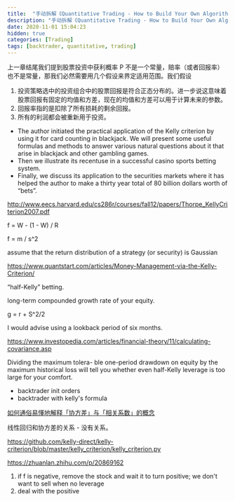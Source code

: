 ```yaml
---
title:  "手动拆解《Quantitative Trading - How to Build Your Own Algorithmic Trading Business》（六.2）"
description: "手动拆解《Quantitative Trading - How to Build Your Own Algorithmic Trading Business》（六.2）"
date: 2020-11-01 15:04:23
hidden: true
categories: [Trading]
tags: [backtrader, quantitative, trading]
---
```


上一章结尾我们提到股票投资中获利概率 P 不是一个常量，赔率（或者回报率）也不是常量，那我们必然需要用几个假设来界定适用范围。我们假设

1. 投资策略选中的投资组合中的股票回报是符合正态分布的。进一步说这意味着股票回报有固定的均值和方差，现在的均值和方差可以用于计算未来的参数。
2. 回报率指的是扣除了所有损耗的剩余回报。
3. 所有的利润都会被重新用于投资。

- The author initiated the practical application of the Kelly criterion by using it for card counting in blackjack.
  We will present some useful formulas and methods to answer various natural questions
  about it that arise in blackjack and other gambling games. 
- Then we illustrate its recentuse in a successful casino sports betting system. 
- Finally, we discuss its application to the securities markets where it has helped the author to make a thirty year total of 80 billion dollars worth of “bets”.

http://www.eecs.harvard.edu/cs286r/courses/fall12/papers/Thorpe_KellyCriterion2007.pdf

f = W - (1 - W) / R

f = m / s^2

assume that the return distribution of a strategy (or security) is Gaussian

https://www.quantstart.com/articles/Money-Management-via-the-Kelly-Criterion/

 “half-Kelly” betting.
 
 long-term compounded growth rate of your equity.
 
 g = r + S^2/2
 
 I would advise using a lookback period of six months.
 
 https://www.investopedia.com/articles/financial-theory/11/calculating-covariance.asp
 
 Dividing the maximum tolera- ble one-period drawdown on equity by the maximum historical loss will tell you whether even half-Kelly leverage is too large for your comfort. 
 
 * backtrader init orders
 * backtrader with kelly's formula
 
 [如何通俗易懂地解释「协方差」与「相关系数」的概念](https://www.zhihu.com/question/20852004)
 
 线性回归和协方差的关系 - 没有关系。
 
 https://github.com/kelly-direct/kelly-criterion/blob/master/kelly_criterion/kelly_criterion.py
 
 https://zhuanlan.zhihu.com/p/20869162
 
 1. if f is negative, remove the stock and wait it to turn positive; we don't want to sell when no leverage
 2. deal with the positive


